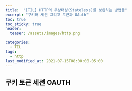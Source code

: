 ```yaml
---
title:  "[TIL] HTTP의 무상태성(Stateless)를 보완하는 방법들"
excerpt: "쿠키와 세션 그리고 토큰과 OAuth"
toc: true
toc_sticky: true
header:
  teaser: /assets/images/http.png

categories:
  - TIL
tags:
  - http
last_modified_at: 2021-07-15T08:00:00-05:00
---
```


## 쿠키 토큰 세션 OAUTH